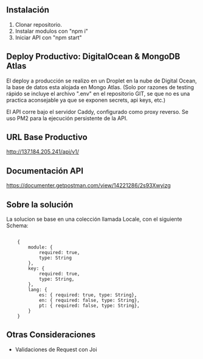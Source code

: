 
## Instalación

1. Clonar repositorio.
2. Instalar modulos con "npm i" 
3. Iniciar API con "npm start"

## Deploy Productivo: DigitalOcean & MongoDB Atlas

El deploy a producción se realizo en un Droplet en la nube de Digital Ocean, la base de datos esta alojada en Mongo Atlas. (Solo por razones de testing rápido se incluye el archivo ".env" en el repositorio GIT, se que no es una practica aconsejable ya que se exponen secrets, api keys, etc.)

El API corre bajo el servidor Caddy, configurado como proxy reverso. Se uso PM2 para la ejecución persistente de la API.

## URL Base Productivo
http://137.184.205.241/api/v1/

## Documentación API
https://documenter.getpostman.com/view/14221286/2s93Xwyizg

## Sobre la solución

La solucion se base en una colección llamada Locale, con el siguiente Schema:

<code>
    {
        module: {
            required: true,
            type: String
        },
        key: {
            required: true,
            type: String,        
        },
        lang: {
            es: { required: true, type: String},        
            en: { required: false, type: String},
            pt: { required: false, type: String},           
        }
    }
</code>

## Otras Consideraciones

- Validaciones de Request con Joi